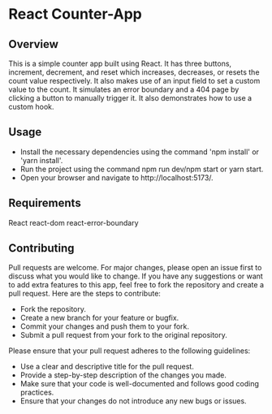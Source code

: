 # React Counter-App

## Overview
This is a simple counter app built using React. It has three buttons, increment, decrement, and reset which increases, decreases, or resets the count value respectively. It also makes use of an input field to set a custom value to the count. It simulates an error boundary and a 404 page by clicking a button to manually trigger it. It also demonstrates how to use a custom hook.

## Usage
- Install the necessary dependencies using the command 'npm install' or 'yarn install'.
- Run the project using the command npm run dev/npm start or yarn start.
- Open your browser and navigate to http://localhost:5173/.

## Requirements
React
react-dom 
react-error-boundary

## Contributing
Pull requests are welcome. For major changes, please open an issue first to discuss what you would like to change.
If you have any suggestions or want to add extra features to this app, feel free to fork the repository and create a pull request. Here are the steps to contribute:

- Fork the repository.
- Create a new branch for your feature or bugfix.
- Commit your changes and push them to your fork.
- Submit a pull request from your fork to the original repository.

Please ensure that your pull request adheres to the following guidelines:

- Use a clear and descriptive title for the pull request.
- Provide a step-by-step description of the changes you made.
- Make sure that your code is well-documented and follows good coding practices.
- Ensure that your changes do not introduce any new bugs or issues.